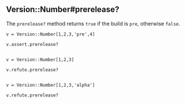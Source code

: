 ## Version::Number#prerelease?

The `prerelease?` method returns `true` if the build is `pre`,
otherwise `false`.

    v = Version::Number[1,2,3,'pre',4]

    v.assert.prerelease?


    v = Version::Number[1,2,3]

    v.refute.prerelease?


    v = Version::Number[1,2,3,'alpha']

    v.refute.prerelease?

